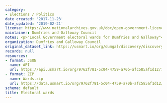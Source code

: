 ```yaml
---
category:
- Elections / Politics
date_created: '2017-11-23'
date_updated: '2019-02-21'
license: https://www.nationalarchives.gov.uk/doc/open-government-licence/version/3/
maintainer: Dumfries and Galloway Council
notes: <p>"Local Government electoral wards for Dumfries and Galloway"</p>
organization: Dumfries and Galloway Council
original_dataset_link: https://usmart.io/org/dumgal/discovery/discovery-view-detail/98341983-3962-4f12-881b-0b8966c5e120
records: null
resources:
- format: JSON
  name: API
  url: https://api.usmart.io/org/9762f781-5c04-4759-a70b-afc585af1d12/7e3ad6b8-7968-49f3-9db8-5e72a0db03ff/1/urql
- format: ZIP
  name: Wards.zip
  url: https://data.usmart.io/org/9762f781-5c04-4759-a70b-afc585af1d12/resource?resourceGUID=48fd5bc3-38e6-4312-b8d3-a0f7062058af
schema: default
title: Electoral wards
---
```

